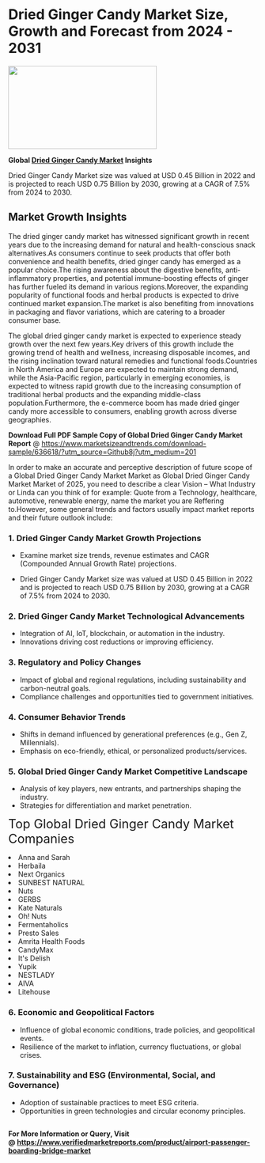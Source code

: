 <H1>Dried Ginger Candy Market Size, Growth and Forecast from 2024 - 2031</H1><img class="aligncenter size-medium wp-image-584254" src="https://thirdeyenews.in/wp-content/uploads/2024/09/Global-Market-Research-300x168.jpeg" alt="" width="300" height="168" /><p><strong>Global&nbsp;<a href="https://www.marketsizeandtrends.com/download-sample/636618/?utm_source=Github8j?utm_medium=201">Dried Ginger Candy Market</a> Insights</strong></p><p>Dried Ginger Candy Market size was valued at USD 0.45 Billion in 2022 and is projected to reach USD 0.75 Billion by 2030, growing at a CAGR of 7.5% from 2024 to 2030.</p><p><h2>Market Growth Insights</h2> <p>The dried ginger candy market has witnessed significant growth in recent years due to the increasing demand for natural and health-conscious snack alternatives.As consumers continue to seek products that offer both convenience and health benefits, dried ginger candy has emerged as a popular choice.The rising awareness about the digestive benefits, anti-inflammatory properties, and potential immune-boosting effects of ginger has further fueled its demand in various regions.Moreover, the expanding popularity of functional foods and herbal products is expected to drive continued market expansion.The market is also benefiting from innovations in packaging and flavor variations, which are catering to a broader consumer base.</p> <p>The global dried ginger candy market is expected to experience steady growth over the next few years.Key drivers of this growth include the growing trend of health and wellness, increasing disposable incomes, and the rising inclination toward natural remedies and functional foods.Countries in North America and Europe are expected to maintain strong demand, while the Asia-Pacific region, particularly in emerging economies, is expected to witness rapid growth due to the increasing consumption of traditional herbal products and the expanding middle-class population.Furthermore, the e-commerce boom has made dried ginger candy more accessible to consumers, enabling growth across diverse geographies.</p> <p><span class=""><strong>Download Full PDF Sample Copy of Global Dried Ginger Candy Market Report</strong> @ <a href="https://www.marketsizeandtrends.com/download-sample/636618/?utm_source=Github8j?utm_medium=201" target="_blank">https://www.marketsizeandtrends.com/download-sample/636618/?utm_source=Github8j?utm_medium=201</a></span></p><p>In order to make an accurate and perceptive description of future scope of a Global&nbsp;Dried Ginger Candy Market Market as Global&nbsp;Dried Ginger Candy Market Market of 2025, you need to describe a clear Vision &ndash; What Industry or Linda can you think of for example: Quote from a Technology, healthcare, automotive, renewable energy, name the market you are Reffering to.However, some general trends and factors usually impact market reports and their future outlook include:</p><h3>1.&nbsp;<strong>Dried Ginger Candy Market Growth Projections</strong></h3><ul><li>Examine market size trends, revenue estimates and CAGR (Compounded Annual Growth Rate) projections.</li><li><p>Dried Ginger Candy Market size was valued at USD 0.45 Billion in 2022 and is projected to reach USD 0.75 Billion by 2030, growing at a CAGR of 7.5% from 2024 to 2030.</p></li></ul><h3>2.&nbsp;<strong>Dried Ginger Candy Market Technological Advancements</strong></h3><ul><li>Integration of AI, IoT, blockchain, or automation in the industry.</li><li>Innovations driving cost reductions or improving efficiency.</li></ul><h3>3.&nbsp;<strong>Regulatory and Policy Changes</strong></h3><ul><li>Impact of global and regional regulations, including sustainability and carbon-neutral goals.</li><li>Compliance challenges and opportunities tied to government initiatives.</li></ul><h3>4.&nbsp;<strong>Consumer Behavior Trends</strong></h3><ul><li>Shifts in demand influenced by generational preferences (e.g., Gen Z, Millennials).</li><li>Emphasis on eco-friendly, ethical, or personalized products/services.</li></ul><h3>5.&nbsp;<strong>Global Dried Ginger Candy Market Competitive Landscape</strong></h3><ul><li>Analysis of key players, new entrants, and partnerships shaping the industry.</li><li>Strategies for differentiation and market penetration.</li></ul><p data-pm-slice="1 1 []"><span style="color: inherit; font-family: inherit; font-size: 25px;">Top Global Dried Ginger Candy Market Companies</span></p><div class="" data-test-id=""><p><li>Anna and Sarah</li><li> Herbaila</li><li> Next Organics</li><li> SUNBEST NATURAL</li><li> Nuts</li><li> GERBS</li><li> Kate Naturals</li><li> Oh! Nuts</li><li> Fermentaholics</li><li> Presto Sales</li><li> Amrita Health Foods</li><li> CandyMax</li><li> It's Delish</li><li> Yupik</li><li> NESTLADY</li><li> AIVA</li><li> Litehouse</li></p></div><h3>6.&nbsp;<strong>Economic and Geopolitical Factors</strong></h3><ul><li>Influence of global economic conditions, trade policies, and geopolitical events.</li><li>Resilience of the market to inflation, currency fluctuations, or global crises.</li></ul><h3>7.&nbsp;<strong>Sustainability and ESG (Environmental, Social, and Governance)</strong></h3><ul><li>Adoption of sustainable practices to meet ESG criteria.</li><li>Opportunities in green technologies and circular economy principles.</li></ul><h2><strong style="font-size: 14px;">For More Information or Query, Visit @&nbsp;</strong><a style="background-color: #ffffff; font-size: 14px;" href="https://www.marketsizeandtrends.com/report/dried-ginger-candy-market/" target="_blank">https://www.verifiedmarketreports.com/product/airport-passenger-boarding-bridge-market</a></h2>